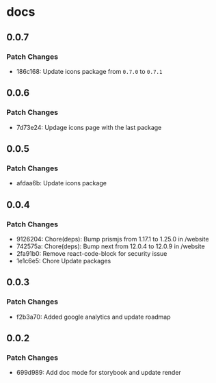 # docs

## 0.0.7

### Patch Changes

- 186c168: Update icons package from `0.7.0` to `0.7.1`

## 0.0.6

### Patch Changes

- 7d73e24: Updage icons page with the last package

## 0.0.5

### Patch Changes

- afdaa6b: Update icons package

## 0.0.4

### Patch Changes

- 9126204: Chore(deps): Bump prismjs from 1.17.1 to 1.25.0 in /website
- 742575a: Chore(deps): Bump next from 12.0.4 to 12.0.9 in /website
- 2fa91b0: Remove react-code-block for security issue
- 1e1c6e5: Chore Update packages

## 0.0.3

### Patch Changes

- f2b3a70: Added google analytics and update roadmap

## 0.0.2

### Patch Changes

- 699d989: Add doc mode for storybook and update render
